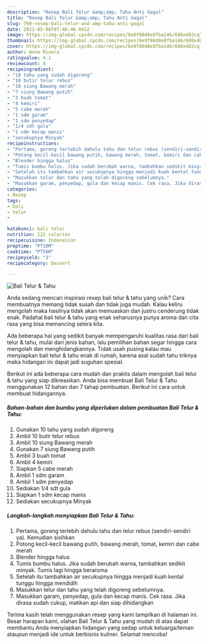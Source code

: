 ```yaml
---
description: "Resep Bali Telur &amp;amp; Tahu Anti Gagal"
title: "Resep Bali Telur &amp;amp; Tahu Anti Gagal"
slug: 769-resep-bali-telur-and-amp-tahu-anti-gagal
date: 2021-05-06T07:46:46.841Z
image: https://img-global.cpcdn.com/recipes/6e9f88d8e8fba146/680x482cq70/bali-telur-tahu-foto-resep-utama.jpg
thumbnail: https://img-global.cpcdn.com/recipes/6e9f88d8e8fba146/680x482cq70/bali-telur-tahu-foto-resep-utama.jpg
cover: https://img-global.cpcdn.com/recipes/6e9f88d8e8fba146/680x482cq70/bali-telur-tahu-foto-resep-utama.jpg
author: Anne Rivera
ratingvalue: 4.1
reviewcount: 4
recipeingredient:
- "10 tahu yang sudah digoreng"
- "10 butir telur rebus"
- "10 siung Bawang merah"
- "7 siung Bawang putih"
- "3 buah tomat"
- "4 kemiri"
- "5 cabe merah"
- "1 sdm garam"
- "1 sdm penyedap"
- "1/4 sdt gula"
- "1 sdm kecap manis"
- "secukupnya Minyak"
recipeinstructions:
- "Pertama, goreng terlebih dahulu tahu dan telur rebus (sendiri-sendiri ya). Kemudian sisihkan"
- "Potong kecil-kecil bawang putih, bawang merah, tomat, kemiri dan cabe merah"
- "Blender hingga halus"
- "Tumis bumbu halus. Jika sudah berubah warna, tambahkan sedikit minyak. Tumis lagi hingga beraroma"
- "Setelah itu tambahkan air secukupnya hingga menjadi kuah kental tunggu hingga mendidih"
- "Masukkan telur dan tahu yang telah digoreng sebelumnya."
- "Masukkan garam, penyedap, gula dan kecap manis. Cek rasa. Jika dirasa sudah cukup, matikan api dan siap dihidangkan"
categories:
- Resep
tags:
- bali
- telur
- 

katakunci: bali telur  
nutrition: 222 calories
recipecuisine: Indonesian
preptime: "PT10M"
cooktime: "PT56M"
recipeyield: "3"
recipecategory: Dessert

---
```



![Bali Telur &amp; Tahu](https://img-global.cpcdn.com/recipes/6e9f88d8e8fba146/680x482cq70/bali-telur-tahu-foto-resep-utama.jpg)

Anda sedang mencari inspirasi resep bali telur &amp; tahu yang unik? Cara membuatnya memang tidak susah dan tidak juga mudah. Kalau keliru mengolah maka hasilnya tidak akan memuaskan dan justru cenderung tidak enak. Padahal bali telur &amp; tahu yang enak seharusnya punya aroma dan cita rasa yang bisa memancing selera kita.



Ada beberapa hal yang sedikit banyak mempengaruhi kualitas rasa dari bali telur &amp; tahu, mulai dari jenis bahan, lalu pemilihan bahan segar hingga cara mengolah dan menghidangkannya. Tidak usah pusing kalau mau menyiapkan bali telur &amp; tahu enak di rumah, karena asal sudah tahu triknya maka hidangan ini dapat jadi suguhan spesial.


Berikut ini ada beberapa cara mudah dan praktis dalam mengolah bali telur &amp; tahu yang siap dikreasikan. Anda bisa membuat Bali Telur &amp; Tahu menggunakan 12 bahan dan 7 tahap pembuatan. Berikut ini cara untuk membuat hidangannya.

<!--inarticleads1-->

##### Bahan-bahan dan bumbu yang diperlukan dalam pembuatan Bali Telur &amp; Tahu:

1. Gunakan 10 tahu yang sudah digoreng
1. Ambil 10 butir telur rebus
1. Ambil 10 siung Bawang merah
1. Gunakan 7 siung Bawang putih
1. Ambil 3 buah tomat
1. Ambil 4 kemiri
1. Siapkan 5 cabe merah
1. Ambil 1 sdm garam
1. Ambil 1 sdm penyedap
1. Sediakan 1/4 sdt gula
1. Siapkan 1 sdm kecap manis
1. Sediakan secukupnya Minyak




<!--inarticleads2-->

##### Langkah-langkah menyiapkan Bali Telur &amp; Tahu:

1. Pertama, goreng terlebih dahulu tahu dan telur rebus (sendiri-sendiri ya). Kemudian sisihkan
1. Potong kecil-kecil bawang putih, bawang merah, tomat, kemiri dan cabe merah
1. Blender hingga halus
1. Tumis bumbu halus. Jika sudah berubah warna, tambahkan sedikit minyak. Tumis lagi hingga beraroma
1. Setelah itu tambahkan air secukupnya hingga menjadi kuah kental tunggu hingga mendidih
1. Masukkan telur dan tahu yang telah digoreng sebelumnya.
1. Masukkan garam, penyedap, gula dan kecap manis. Cek rasa. Jika dirasa sudah cukup, matikan api dan siap dihidangkan




Terima kasih telah menggunakan resep yang kami tampilkan di halaman ini. Besar harapan kami, olahan Bali Telur &amp; Tahu yang mudah di atas dapat membantu Anda menyiapkan hidangan yang sedap untuk keluarga/teman ataupun menjadi ide untuk berbisnis kuliner. Selamat mencoba!
